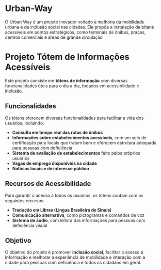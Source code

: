 # Urban-Way
O Urban Way é um projeto inovador voltado à melhoria da mobilidade urbana e da inclusão social nas cidades. Ele propõe a instalação de tótens acessíveis em pontos estratégicos, como terminais de ônibus, praças, centros comerciais e áreas de grande circulação

# Projeto Tótem de Informações Acessíveis

Este projeto consiste em **tótens de informação** com diversas funcionalidades úteis para o dia a dia, focados em acessibilidade e inclusão.

## Funcionalidades

Os tótens oferecem diversas funcionalidades para facilitar a vida dos usuários, incluindo:

- **Consulta em tempo real das rotas de ônibus**  
- **Informações sobre estabelecimentos acessíveis**, com um selo de certificação para locais que tratam bem e oferecem estrutura adequada para pessoas com deficiência  
- **Sistema de avaliação de estabelecimentos** feito pelos próprios usuários  
- **Vagas de emprego disponíveis na cidade**  
- **Notícias locais e de interesse público**  

## Recursos de Acessibilidade

Para garantir o acesso a todos os usuários, os tótens contam com os seguintes recursos:

- **Tradução em Libras (Língua Brasileira de Sinais)**  
- **Comunicação alternativa**, como pictogramas e comandos de voz  
- **Sistema de áudio**, com leitura das informações para pessoas com deficiência visual  

## Objetivo

O objetivo do projeto é promover **inclusão social**, facilitar o acesso à informação e melhorar a experiência de mobilidade e interação com a cidade para pessoas com deficiência e todos os cidadãos em geral.

